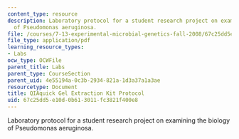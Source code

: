 ```yaml
---
content_type: resource
description: Laboratory protocol for a student research project on examining the biology
  of Pseudomonas aeruginosa.
file: /courses/7-13-experimental-microbial-genetics-fall-2008/67c25dd5e10d0b613011fc3821f400e8_MIT7_13f08_lab18_Protocol_QIAquickGel.pdf
file_type: application/pdf
learning_resource_types:
- Labs
ocw_type: OCWFile
parent_title: Labs
parent_type: CourseSection
parent_uid: 4e55194a-0c3b-2934-821a-1d3a37a1a3ae
resourcetype: Document
title: QIAquick Gel Extraction Kit Protocol
uid: 67c25dd5-e10d-0b61-3011-fc3821f400e8
---
```

Laboratory protocol for a student research project on examining the biology of Pseudomonas aeruginosa.

